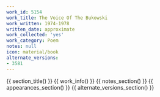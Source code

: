 ```yaml
---
work_id: 5154
work_title: The Voice Of The Bukowski
work_written: 1974-1978
written_date: approximate
work_collected: 'yes'
work_category: Poem
notes: null
icon: material/book
alternate_versions:
- 3581
---
```


{{ section_title() }}
{{ work_info() }}
{{ notes_section() }}
{{ appearances_section() }}
{{ alternate_versions_section() }}